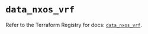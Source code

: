# `data_nxos_vrf`

Refer to the Terraform Registry for docs: [`data_nxos_vrf`](https://registry.terraform.io/providers/ciscodevnet/nxos/0.5.10/docs/data-sources/vrf).
